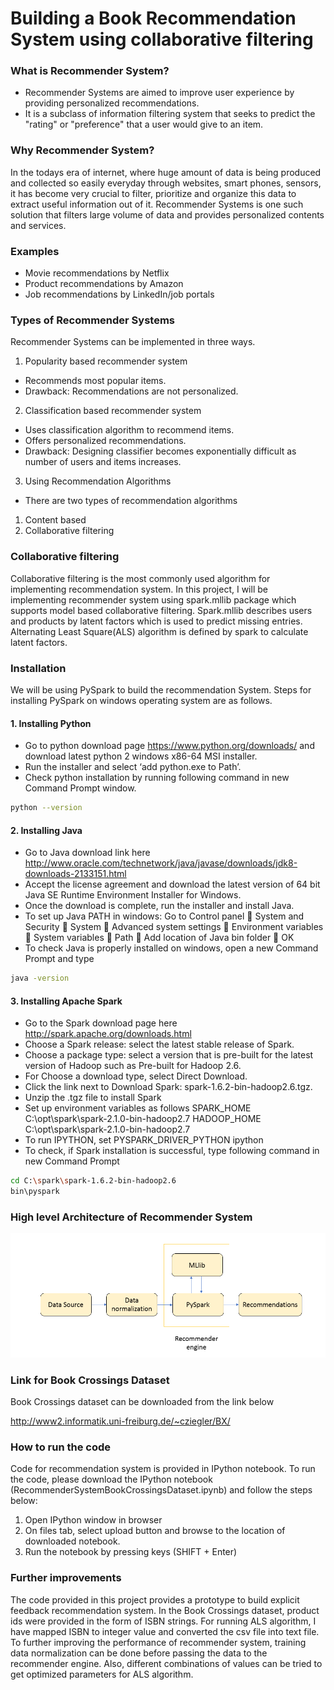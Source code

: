 ﻿# Building a Book Recommendation System using collaborative filtering

### What is Recommender System?
-	Recommender Systems are aimed to improve user experience by providing personalized recommendations.
-	It is a subclass of information filtering system that seeks to predict the "rating" or "preference" that a user would give to an item. 
 
### Why Recommender System?
In the todays era of internet, where huge amount of data is being produced and collected so easily everyday through websites, smart phones, sensors, it has become very crucial to filter, prioritize and organize this data to extract useful information out of it.  Recommender Systems is one such solution that filters large volume of data and provides personalized contents and services.  

### Examples
-	Movie recommendations by Netflix
-	Product recommendations by Amazon
-	Job recommendations by LinkedIn/job portals

### Types of Recommender Systems
Recommender Systems can be implemented in three ways.
1.	Popularity based recommender system
-	Recommends most popular items.
-	Drawback: Recommendations are not personalized.

2.	Classification based recommender system
-	Uses classification algorithm to recommend items.
-	Offers personalized recommendations.
-	Drawback: Designing classifier becomes exponentially difficult as number of users and items increases.

3.	Using Recommendation Algorithms
-	There are two types of recommendation algorithms
1.	Content based
2.	Collaborative filtering

### Collaborative filtering
Collaborative filtering is the most commonly used algorithm for implementing recommendation system. In this project, I will be implementing recommender system using spark.mllib package which supports model based collaborative filtering. Spark.mllib describes users and products by latent factors which is used to predict missing entries. Alternating Least Square(ALS) algorithm is defined by spark to calculate latent factors.

### Installation 
We will be using PySpark to build the recommendation System.
Steps for installing PySpark on windows operating system are as follows.
#### 1. Installing Python
-	Go to python download page https://www.python.org/downloads/ and download latest   python 2 windows x86-64 MSI installer.
-	Run the installer and select ‘add python.exe to Path’.
-	Check python installation by running following command in new Command Prompt window.
```sh
python --version
```

#### 2. Installing Java
-	Go to Java download link here
http://www.oracle.com/technetwork/java/javase/downloads/jdk8-downloads-2133151.html
-	Accept the license agreement and download the latest version of   64 bit Java SE Runtime Environment Installer for Windows.
-	Once the download is complete, run the installer and install Java.
-	To set up Java PATH in windows:
Go to Control panel  System and Security  System  Advanced system settings  Environment variables  System variables  Path  Add location of Java bin folder  OK
-	To check Java is properly installed on windows, open a new Command Prompt and type 
```sh
java -version
```

#### 3. Installing Apache Spark
-	Go to the Spark download page here http://spark.apache.org/downloads.html
-	Choose a Spark release: select the latest stable release of Spark.
-	Choose a package type: select a version that is pre-built for the latest version of Hadoop such as Pre-built for Hadoop 2.6.
-	For Choose a download type, select Direct Download.
-	Click the link next to Download Spark: spark-1.6.2-bin-hadoop2.6.tgz.
-	Unzip the .tgz file to install Spark
-	Set up environment variables as follows
SPARK_HOME C:\opt\spark\spark-2.1.0-bin-hadoop2.7
HADOOP_HOME C:\opt\spark\spark-2.1.0-bin-hadoop2.7
-	To run IPYTHON, set
PYSPARK_DRIVER_PYTHON ipython 
-	To check, if Spark installation is successful, type following command in new Command Prompt
```sh
cd C:\spark\spark-1.6.2-bin-hadoop2.6
bin\pyspark
```

### High level Architecture of Recommender System
![ HighLevelArchitecture]( HighLevelArchitecture.PNG)

### Link for Book Crossings Dataset
Book Crossings dataset can be downloaded from the link below
 
http://www2.informatik.uni-freiburg.de/~cziegler/BX/

### How to run the code
Code for recommendation system is provided in IPython notebook. To run the code, please download the IPython notebook (RecommenderSystemBookCrossingsDataset.ipynb) and follow the steps below:
1. Open IPython window in browser
2. On files tab, select upload button and browse to the location of downloaded notebook. 
3. Run the notebook by pressing keys (SHIFT + Enter)

### Further improvements 
The code provided in this project provides a prototype to build explicit feedback recommendation system. 
In the Book Crossings dataset, product ids were provided in the form of ISBN strings. For running ALS algorithm, I have mapped ISBN to integer value and converted the csv file into text file. To further improving the performance of recommender system, training data normalization can be done before passing the data to the recommender engine. Also, different combinations of values can be tried to get optimized parameters for ALS algorithm.
